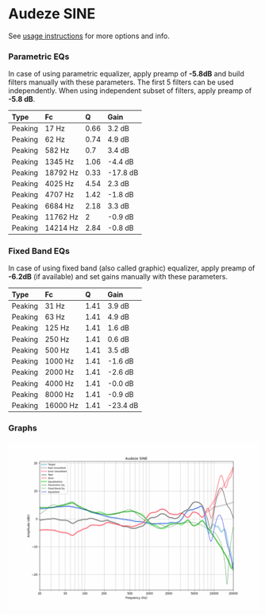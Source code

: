# Audeze SINE
See [usage instructions](https://github.com/jaakkopasanen/AutoEq#usage) for more options and info.

### Parametric EQs
In case of using parametric equalizer, apply preamp of **-5.8dB** and build filters manually
with these parameters. The first 5 filters can be used independently.
When using independent subset of filters, apply preamp of **-5.8 dB**.

| Type    | Fc       |    Q | Gain     |
|:--------|:---------|:-----|:---------|
| Peaking | 17 Hz    | 0.66 | 3.2 dB   |
| Peaking | 62 Hz    | 0.74 | 4.9 dB   |
| Peaking | 582 Hz   | 0.7  | 3.4 dB   |
| Peaking | 1345 Hz  | 1.06 | -4.4 dB  |
| Peaking | 18792 Hz | 0.33 | -17.8 dB |
| Peaking | 4025 Hz  | 4.54 | 2.3 dB   |
| Peaking | 4707 Hz  | 1.42 | -1.8 dB  |
| Peaking | 6684 Hz  | 2.18 | 3.3 dB   |
| Peaking | 11762 Hz | 2    | -0.9 dB  |
| Peaking | 14214 Hz | 2.84 | -0.8 dB  |

### Fixed Band EQs
In case of using fixed band (also called graphic) equalizer, apply preamp of **-6.2dB**
(if available) and set gains manually with these parameters.

| Type    | Fc       |    Q | Gain     |
|:--------|:---------|:-----|:---------|
| Peaking | 31 Hz    | 1.41 | 3.9 dB   |
| Peaking | 63 Hz    | 1.41 | 4.9 dB   |
| Peaking | 125 Hz   | 1.41 | 1.6 dB   |
| Peaking | 250 Hz   | 1.41 | 0.6 dB   |
| Peaking | 500 Hz   | 1.41 | 3.5 dB   |
| Peaking | 1000 Hz  | 1.41 | -1.6 dB  |
| Peaking | 2000 Hz  | 1.41 | -2.6 dB  |
| Peaking | 4000 Hz  | 1.41 | -0.0 dB  |
| Peaking | 8000 Hz  | 1.41 | -0.9 dB  |
| Peaking | 16000 Hz | 1.41 | -23.4 dB |

### Graphs
![](./Audeze%20SINE.png)
